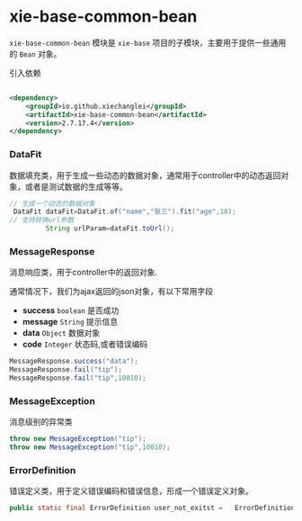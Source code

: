 # xie-base-common-bean

`xie-base-common-bean` 模块是 `xie-base` 项目的子模块，主要用于提供一些通用的 `Bean` 对象。

引入依赖

```xml

<dependency>
    <groupId>io.github.xiechanglei</groupId>
    <artifactId>xie-base-common-bean</artifactId>
    <version>2.7.17.4</version>
</dependency>
```

### DataFit

数据填充类，用于生成一些动态的数据对象，通常用于controller中的动态返回对象，或者是测试数据的生成等等。

```java
// 生成一个动态的数据对象
 DataFit dataFit=DataFit.of("name","张三").fit("age",18);
// 支持转换url参数
         String urlParam=dataFit.toUrl();
```

### MessageResponse

消息响应类，用于controller中的返回对象.

通常情况下，我们为ajax返回的json对象，有以下常用字段

- **success** `boolean` 是否成功
- **message** `String` 提示信息
- **data** `Object` 数据对象
- **code** `Integer` 状态码,或者错误编码

```java
MessageResponse.success("data");
MessageResponse.fail("tip");
MessageResponse.fail("tip",10010);
```

### MessageException

消息级别的异常类

```java
throw new MessageException("tip");
throw new MessageException("tip",10010);
```

### ErrorDefinition
错误定义类，用于定义错误编码和错误信息，形成一个错误定义对象。

```java
public static final ErrorDefinition user_not_exitst =   ErrorDefinition.of(10010,"user_not_exitst");
```
